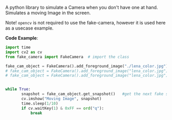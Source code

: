A python library to simulate a Camera when you don't have one at hand.
Simulates a moving Image in the screen.

Note!
`opencv` is not required to use the fake-camera, however it is used here as a usecase example.


**Code Example**:

``` python
import time
import cv2 as cv
from fake_camera import FakeCamera  # import the class

fake_cam_object = FakeCamera().add_foreground_image("./lena_color.jpg").add_background_image().build() # create an instance of the fake camera class
# fake_cam_object = FakeCamera().add_foreground_image("lena_color.jpg").add_background_image().add_flip_to_feed().build() # add a random flip to the image
# fake_cam_object = FakeCamera().add_foreground_image("lena_color.jpg").add_background_image().add_noise().build() # add noise to the image


while True:
       snapshot = fake_cam_object.get_snapshot()   #get the next fake snapshot from from the fake camera
       cv.imshow("Moving Image", snapshot)
       time.sleep(1/10)
       if cv.waitKey(1) & 0xFF == ord("q"):
           break
```
